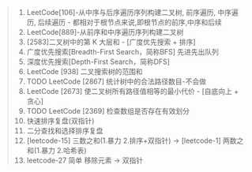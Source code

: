 > 1. LeetCode[106]-从中序与后序遍历序列构建二叉树, 前序遍历, 中序遍历, 后续遍历 - 都相对于根节点来说,即根节点的前序,中序和后续
> 2. LeetCode[889]-从前序和中序遍历序列构建二叉树
> 3. [2583]二叉树中的第 K 大层和 - [广度优先搜索 + 排序]
> 4. 广度优先搜索[Breadth-First Search，简称BFS] 先进先出队列
> 5. 深度优先搜索[Depth-First Search，简称DFS]
> 6. LeetCode [938] 二叉搜索树的范围和
> 7. TODO LeetCode [2867] 统计树中的合法路径数目-不会做
> 8. LeetCode [2673] 使二叉树所有路径值相等的最小代价 - [自底向上 + 贪心]
> 9. TODO LeetCode [2369] 检查数组是否存在有效划分
> 10. 快速排序复盘(双指针)
> 11. 二分查找和选择排序复盘
> 12. [leetcode-15] 三数之和(1.暴力 2.排序+双指针) -> [leetcode-1] 两数之和(1.暴力 2.哈希表)
> 13. leetcode-27 简单 移除元素 -> 双指针